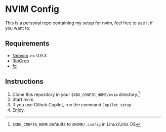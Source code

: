 # NVIM Config

This is a personal repo containing my setup for nvim, feel free to use it if you want to.

## Requirements

- [Neovim](https://neovim.io) >= 0.9.X
- [RipGrep](https://github.com/BurntSushi/ripgrep)
- [fd](https://github.com/sharkdp/fd)

## Instructions

1. Clone this repository in your ```$XDG_CONFIG_HOME/nvim``` directory.[^1]
2. Start nvim.
3. If you use Github Copilot, run the command ```Copilot setup```
4. Enjoy.

[^1]: ```$XDG_CONFIG_HOME``` defaults to ```$HOME/.config``` in Linux/Unix OS
